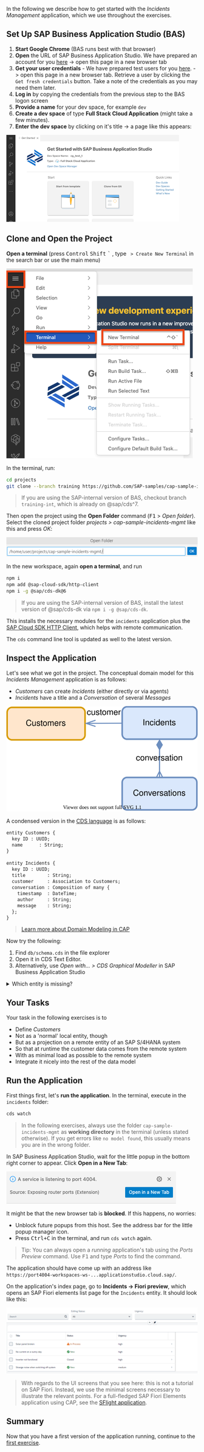 In the following we describe how to get started with the _Incidents Management_ application, which we use throughout the exercises.

## Set Up SAP Business Application Studio (BAS)

1. **Start Google Chrome** (BAS runs best with that browser)
2. **Open** the URL of SAP Business Application Studio. We have prepared an account for you [here](https://lcapteched.eu10cf.applicationstudio.cloud.sap/index.html) -> open this page in a new browser tab
3. **Get your user credentials** - We have prepared test users for you [here](https://cap-enablement-team.launchpad.cfapps.eu12.hana.ondemand.com/a6f9aec4-7c3b-4059-a3b6-4b66229a7926.sapfecapcredentials.credentialsservice-0.0.1/index.html). -> open this page in a new browser tab. Retrieve a user by clicking the `Get fresh credentials` button. Take a note of the credentials as you may need them later.
4. **Log in** by copying the credentials from the previous step to the BAS logon screen
5. **Provide a name** for your dev space, for example `dev`
6. **Create a dev space** of type **Full Stack Cloud Application** (might take a few minutes).
7. **Enter the dev space** by clicking on it's title  → a page like this appears:

  ![Welcome screen in SAP Business Application Studio](assets/BAS-Welcome.png)

## Clone and Open the Project

**Open a terminal** (press <kbd>Control</kbd> <kbd>Shift</kbd> <kbd>\`</kbd> , type ` > Create New Terminal` in the search bar or use the main menu)

![Open new Terminal SAP Business Application Studio](assets/openTerminal.png)

In the terminal, run:

```sh
cd projects
git clone --branch training https://github.com/SAP-samples/cap-sample-incidents-mgmt
```

> If you are using the SAP-internal version of BAS, checkout branch `training-int`, which is already on @sap/cds^7.

Then open the project using the **Open Folder** command (<kbd>F1</kbd> > _Open folder_).
Select the cloned project folder _projects > cap-sample-incidents-mgmt_ like this and press _OK_:

![Open project in SAP Business Application Studio](assets/BAS-OpenProject.png)

In the new workspace, again **open a terminal**, and run

```sh
npm i
npm add @sap-cloud-sdk/http-client
npm i -g @sap/cds-dk@6
```

> If you are using the SAP-internal version of BAS, install the latest version of @sap/cds-dk via `npm i -g @sap/cds-dk`.

This installs the necessary modules for the `incidents` application plus the [SAP Cloud SDK HTTP Client](https://sap.github.io/cloud-sdk/docs/js/overview-cloud-sdk-for-javascript), which helps with remote communication.<br>

The `cds` command line tool is updated as well to the latest version.

## Inspect the Application

Let's see what we got in the project.  The conceptual domain model for this _Incidents Management_ application is as follows:

- *Customers* can create *Incidents* (either directly or via agents)
- *Incidents* have a title and a *Conversation* of several *Messages*

![Domain model](assets/domain.drawio.svg)

A condensed version in the [CDS language](https://cap.cloud.sap/docs/cds/cdl) is as follows:

```cds
entity Customers {
  key ID : UUID;
  name      : String;
}

entity Incidents {
  key ID : UUID;
  title        : String;
  customer     : Association to Customers;
  conversation : Composition of many {
    timestamp  : DateTime;
    author     : String;
    message    : String;
  };
}
```

> [Learn more about Domain Modeling in CAP](https://cap.cloud.sap/docs/guides/domain-modeling)


Now try the following:

1. Find `db/schema.cds` in the file explorer
2. Open it in CDS Text Editor.
3. Alternatively, use _Open with... > CDS Graphical Modeller_ in SAP Business Application Studio

<details>
<summary>Which entity is missing?</summary>

The _Customers_ entity is missing at the moment.

</details>

## Your Tasks

Your task in the following exercises is to
- Define _Customers_
- Not as a 'normal' local entity, though
- But as a projection on a remote entity of an SAP S/4HANA system
- So that at runtime the customer data comes from the remote system
- With as minimal load as possible to the remote system
- Integrate it nicely into the rest of the data model

## Run the Application

First things first, let's **run the application**.  In the terminal, execute in the `incidents` folder:

```sh
cds watch
```

> In the following exercises, always use the folder `cap-sample-incidents-mgmt` as **working directory** in the terminal (unless stated otherwise).  If you get errors like `no model found`, this usually means you are in the wrong folder.

In SAP Business Application Studio, wait for the little popup in the bottom right corner to appear.  Click **Open in a New Tab**:

![Open project in new tab](assets/BAS-OpenInTab.png)

It might be that the new browser tab is **blocked**.  If this happens, no worries:
- Unblock future popups from this host.  See the address bar for the little popup manager icon.
- Press <kbd>Ctrl+C</kbd> in the terminal, and run `cds watch` again.

> Tip: You can always open a _running_ application's tab using the _Ports Preview_ command.  Use <kbd>F1</kbd> and type _Ports_ to find the command.

The application should have come up with an address like `https://port4004-workspaces-ws-...applicationstudio.cloud.sap/`.

On the application's index page, go to **Incidents → Fiori preview**, which opens an SAP Fiori elements list page for the `Incidents` entity.  It should look like this:

![Incidents UI](assets/InitialUI.png)

> With regards to the UI screens that you see here: this is not a tutorial on SAP Fiori.  Instead, we use the minimal screens necessary to illustrate the relevant points.  For a full-fledged SAP Fiori Elements application using CAP, see the [SFlight application](https://github.com/SAP-samples/cap-sflight/).

## Summary

Now that you have a first version of the application running, continue to the [first exercise](1.-Importing-APIs.md).
